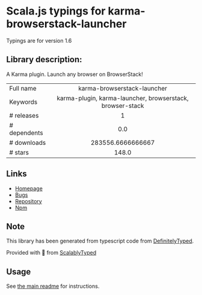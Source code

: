 
# Scala.js typings for karma-browserstack-launcher

Typings are for version 1.6

## Library description:
A Karma plugin. Launch any browser on BrowserStack!

|                    |                 |
| ------------------ | :-------------: |
| Full name          | karma-browserstack-launcher |
| Keywords           | karma-plugin, karma-launcher, browserstack, browser-stack |
| # releases         | 1 |
| # dependents       | 0.0 |
| # downloads        | 283556.6666666667 |
| # stars            | 148.0 |

## Links
- [Homepage](https://github.com/karma-runner/karma-browserstack-launcher#readme)
- [Bugs](https://github.com/karma-runner/karma-browserstack-launcher/issues)
- [Repository](https://github.com/karma-runner/karma-browserstack-launcher)
- [Npm](https://www.npmjs.com/package/karma-browserstack-launcher)
    


## Note
This library has been generated from typescript code from [DefinitelyTyped](https://definitelytyped.org).

Provided with :purple_heart: from [ScalablyTyped](https://github.com/oyvindberg/ScalablyTyped)

## Usage
See [the main readme](../../readme.md) for instructions.


